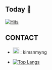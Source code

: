 ## Today 👋

[![Hits](https://hits.seeyoufarm.com/api/count/incr/badge.svg?url=https%3A%2F%2Fgithub.com%2Fkimsnmyng%2Fkimsnmyng&count_bg=%23A6AAA4&title_bg=%23555555&icon=&icon_color=%23E7E7E7&title=hits&edge_flat=false)](https://hits.seeyoufarm.com)

## CONTACT

  + <a href="https://www.instagram.com/kimsnmyng" target="_blank">
    <img src="https://simpleicons.org/icons/instagram.svg" alt="Instagram" style="width: 20px; height: 20px;"/></a>  : kimsnmyng



+  [![Top Langs](https://github-readme-stats.vercel.app/api/top-langs/?username=kimsnmyng&langs_count=8)](https://github.com/kimsnmyng/github-readme-stats)
